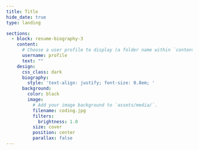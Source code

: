 ```yaml
---
title: Title
hide_date: true
type: landing

sections:
  - block: resume-biography-3
    content:
      # Choose a user profile to display (a folder name within `content/authors/`)
      username: profile
      text: ""
    design:
      css_class: dark
      biography:
        style: 'text-align: justify; font-size: 0.8em; '
      background:
        color: black
        image:
          # Add your image background to `assets/media/`.
          filename: coding.jpg
          filters:
            brightness: 1.0
          size: cover
          position: center
          parallax: false
---
```

